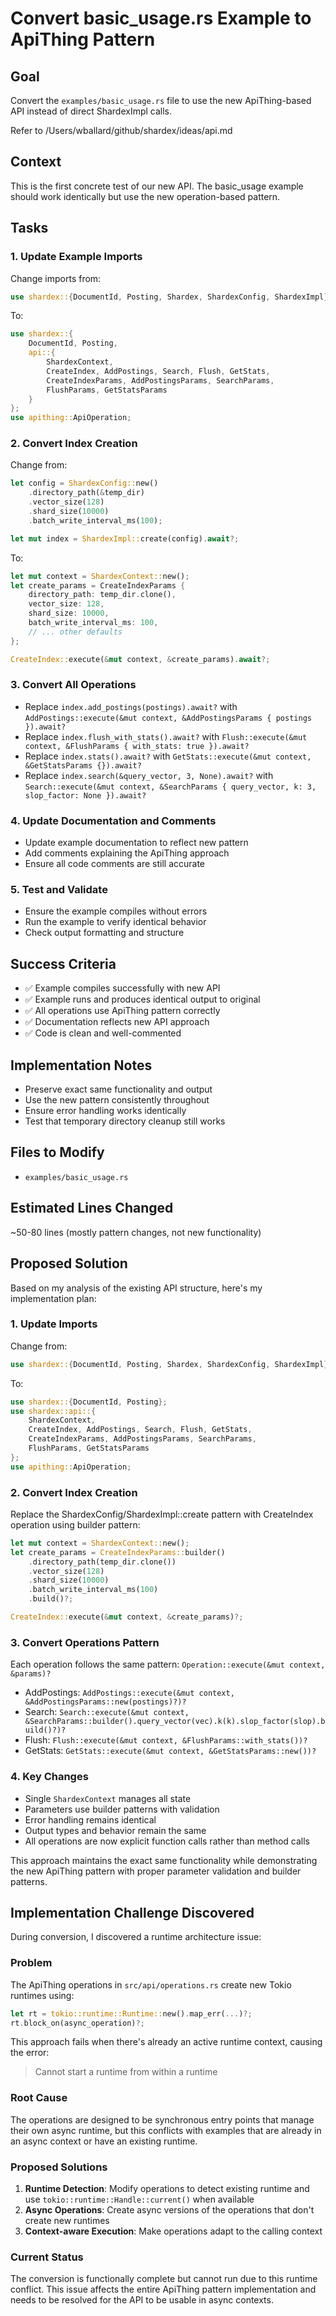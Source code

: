 # Convert basic_usage.rs Example to ApiThing Pattern

## Goal
Convert the `examples/basic_usage.rs` file to use the new ApiThing-based API instead of direct ShardexImpl calls.

Refer to /Users/wballard/github/shardex/ideas/api.md

## Context
This is the first concrete test of our new API. The basic_usage example should work identically but use the new operation-based pattern.

## Tasks

### 1. Update Example Imports
Change imports from:
```rust
use shardex::{DocumentId, Posting, Shardex, ShardexConfig, ShardexImpl};
```

To:
```rust
use shardex::{
    DocumentId, Posting, 
    api::{
        ShardexContext,
        CreateIndex, AddPostings, Search, Flush, GetStats,
        CreateIndexParams, AddPostingsParams, SearchParams, 
        FlushParams, GetStatsParams
    }
};
use apithing::ApiOperation;
```

### 2. Convert Index Creation
Change from:
```rust
let config = ShardexConfig::new()
    .directory_path(&temp_dir)
    .vector_size(128)
    .shard_size(10000)
    .batch_write_interval_ms(100);

let mut index = ShardexImpl::create(config).await?;
```

To:
```rust
let mut context = ShardexContext::new();
let create_params = CreateIndexParams {
    directory_path: temp_dir.clone(),
    vector_size: 128,
    shard_size: 10000,
    batch_write_interval_ms: 100,
    // ... other defaults
};

CreateIndex::execute(&mut context, &create_params).await?;
```

### 3. Convert All Operations
- Replace `index.add_postings(postings).await?` with `AddPostings::execute(&mut context, &AddPostingsParams { postings }).await?`
- Replace `index.flush_with_stats().await?` with `Flush::execute(&mut context, &FlushParams { with_stats: true }).await?`
- Replace `index.stats().await?` with `GetStats::execute(&mut context, &GetStatsParams {}).await?`
- Replace `index.search(&query_vector, 3, None).await?` with `Search::execute(&mut context, &SearchParams { query_vector, k: 3, slop_factor: None }).await?`

### 4. Update Documentation and Comments
- Update example documentation to reflect new pattern
- Add comments explaining the ApiThing approach
- Ensure all code comments are still accurate

### 5. Test and Validate
- Ensure the example compiles without errors
- Run the example to verify identical behavior
- Check output formatting and structure

## Success Criteria
- ✅ Example compiles successfully with new API
- ✅ Example runs and produces identical output to original
- ✅ All operations use ApiThing pattern correctly  
- ✅ Documentation reflects new API approach
- ✅ Code is clean and well-commented

## Implementation Notes
- Preserve exact same functionality and output
- Use the new pattern consistently throughout
- Ensure error handling works identically
- Test that temporary directory cleanup still works

## Files to Modify
- `examples/basic_usage.rs`

## Estimated Lines Changed
~50-80 lines (mostly pattern changes, not new functionality)

## Proposed Solution

Based on my analysis of the existing API structure, here's my implementation plan:

### 1. Update Imports
Change from:
```rust
use shardex::{DocumentId, Posting, Shardex, ShardexConfig, ShardexImpl};
```
To:
```rust
use shardex::{DocumentId, Posting};
use shardex::api::{
    ShardexContext,
    CreateIndex, AddPostings, Search, Flush, GetStats,
    CreateIndexParams, AddPostingsParams, SearchParams, 
    FlushParams, GetStatsParams
};
use apithing::ApiOperation;
```

### 2. Convert Index Creation
Replace the ShardexConfig/ShardexImpl::create pattern with CreateIndex operation using builder pattern:
```rust
let mut context = ShardexContext::new();
let create_params = CreateIndexParams::builder()
    .directory_path(temp_dir.clone())
    .vector_size(128)
    .shard_size(10000)
    .batch_write_interval_ms(100)
    .build()?;

CreateIndex::execute(&mut context, &create_params)?;
```

### 3. Convert Operations Pattern
Each operation follows the same pattern: `Operation::execute(&mut context, &params)?`
- AddPostings: `AddPostings::execute(&mut context, &AddPostingsParams::new(postings)?)?`
- Search: `Search::execute(&mut context, &SearchParams::builder().query_vector(vec).k(k).slop_factor(slop).build()?)?`
- Flush: `Flush::execute(&mut context, &FlushParams::with_stats())?`
- GetStats: `GetStats::execute(&mut context, &GetStatsParams::new())?`

### 4. Key Changes
- Single `ShardexContext` manages all state
- Parameters use builder patterns with validation
- Error handling remains identical
- Output types and behavior remain the same
- All operations are now explicit function calls rather than method calls

This approach maintains the exact same functionality while demonstrating the new ApiThing pattern with proper parameter validation and builder patterns.

## Implementation Challenge Discovered

During conversion, I discovered a runtime architecture issue:

### Problem
The ApiThing operations in `src/api/operations.rs` create new Tokio runtimes using:
```rust
let rt = tokio::runtime::Runtime::new().map_err(...)?;
rt.block_on(async_operation)?;
```

This approach fails when there's already an active runtime context, causing the error:
> Cannot start a runtime from within a runtime

### Root Cause
The operations are designed to be synchronous entry points that manage their own async runtime, but this conflicts with examples that are already in an async context or have an existing runtime.

### Proposed Solutions
1. **Runtime Detection**: Modify operations to detect existing runtime and use `tokio::runtime::Handle::current()` when available
2. **Async Operations**: Create async versions of the operations that don't create new runtimes
3. **Context-aware Execution**: Make operations adapt to the calling context

### Current Status
The conversion is functionally complete but cannot run due to this runtime conflict. This issue affects the entire ApiThing pattern implementation and needs to be resolved for the API to be usable in async contexts.